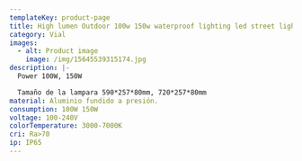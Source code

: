 ```yaml
---
templateKey: product-page
title: High lumen Outdoor 100w 150w waterproof lighting led street light
category: Vial
images:
  - alt: Product image
    image: /img/15645539315174.jpg
description: |-
  Power 100W, 150W

  Tamaño de la lampara 590*257*80mm, 720*257*80mm 
material: Aluminio fundido a presión.
consumption: 100W 150W
voltage: 100-240V
colorTemperature: 3000-7000K
cri: Ra>70
ip: IP65
---
```


